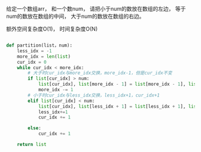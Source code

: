 


给定一个数组arr， 和一个数num， 请把小于num的数放在数组的左边， 等于num的数放在数组的中间， 大于num的数放在数组的右边。

额外空间复杂度O(1)， 时间复杂度O(N)

```python

def partition(list，num):
    less_idx = -1
    more_idx = len(list)
    cur_idx = 0
    while cur_idx < more_idx:
        # 大于时cur_idx与more_idx交换，more_idx-1，但是cur_idx不变
        if list[cur_idx] > num:
            list[cur_idx], list[more_idx - 1] = list[more_idx - 1], list[cur_idx]
            more_idx -= 1
        # 小于时cur_idx与less_idx交换，less_idx+1，cur_idx+1
        elif list[cur_idx] < num:
            list[cur_idx], list[less_idx + 1] = list[less_idx + 1], list[cur_idx]
            less_idx+=1
            cur_idx += 1

        else:
            cur_idx += 1

    return list


```
